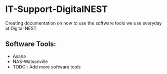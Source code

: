 # IT-Support-DigitalNEST

Creating documentation on how to use the software tools we use everyday at Digital NEST. 

## Software Tools: 
- Asana
- NAS-Watsonville
- TODO:: Add more software tools
